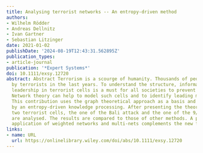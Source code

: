 ```yaml
---
title: Analysing terrorist networks -- An entropy-driven method
authors:
- Wilhelm Rödder
- Andreas Dellnitz
- Ivan Gartner
- Sebastian Litzinger
date: 2021-01-02
publishDate: '2024-08-19T12:43:31.562895Z'
publication_types:
- article-journal
publication: '*Expert Systems*'
doi: 10.1111/exsy.12720
abstract: Abstract Terrorism is a scourge of humanity. Thousands of people were killed
  by terrorists in the last years. To understand the structure, information flow and
  leadership in terrorist cells is a must for all societies to prevent future attacks.
  Network theory can help to model such cells and to identify leading members therein.
  This contribution uses the graph theoretical approach as a basis and enriches it
  by an entropy-driven knowledge processing. After presenting the theoretical concept
  two terrorist cells, the one of the Bali attack and the one of the 9/11 attack,
  are analysed. The results are compared to those of other methods. A preview on the
  application of weighted networks and multi-nets complements the new findings.
links:
- name: URL
  url: https://onlinelibrary.wiley.com/doi/abs/10.1111/exsy.12720
---
```

